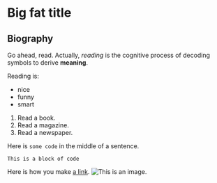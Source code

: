 # Big fat title
## Biography

Go ahead, read. Actually, *reading* is the cognitive process of decoding symbols to derive **meaning**.

Reading is:
- nice
- funny
- smart

1. Read a book.
2. Read a magazine.
3. Read a newspaper.

Here is `some code` in the middle of a sentence.

```
This is a block of code
```
Here is how you make [a link](https://www.wikipedia.org/).
![This is an image.](https://github.com/yihui/xaringan/releases/download/v0.0.2/karl-moustache.jpg)
